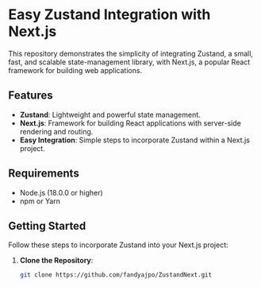 # Easy Zustand Integration with Next.js

This repository demonstrates the simplicity of integrating Zustand, a small, fast, and scalable state-management library, with Next.js, a popular React framework for building web applications.

## Features

- **Zustand**: Lightweight and powerful state management.
- **Next.js**: Framework for building React applications with server-side rendering and routing.
- **Easy Integration**: Simple steps to incorporate Zustand within a Next.js project.

## Requirements

- Node.js (18.0.0 or higher)
- npm or Yarn

## Getting Started

Follow these steps to incorporate Zustand into your Next.js project:

1. **Clone the Repository**:

   ```bash
   git clone https://github.com/fandyajpo/ZustandNext.git
